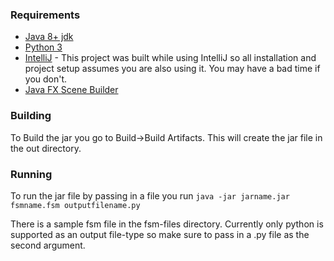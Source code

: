 ### Requirements
* [Java 8+ jdk](https://www.oracle.com/technetwork/java/javaee/downloads/jdk8-downloads-2133151.html)
* [Python 3](https://www.python.org/download/releases/3.0/)
* [IntelliJ](https://www.jetbrains.com/idea/) - This project was built while using IntelliJ so all installation and project setup assumes you are also using it. You may have a bad time if you don't.
* [Java FX Scene Builder](https://www.oracle.com/technetwork/java/javase/downloads/javafxscenebuilder-info-2157684.html)

### Building
To Build the jar you go to Build->Build Artifacts. This will create the jar file in the out directory.

### Running 

To run the jar file by passing in a file you run `java -jar jarname.jar fsmname.fsm outputfilename.py`

There is a sample fsm file in the fsm-files directory.
Currently only python is supported as an output file-type so make sure to pass in a .py file as the second argument.